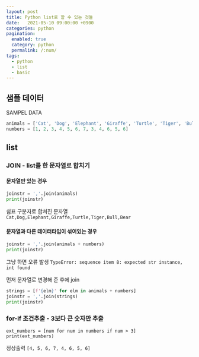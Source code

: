 ```yaml
---
layout: post
title: Python list로 할 수 있는 것들
date:   2021-05-10 09:00:00 +0900
categories: python
pagination: 
  enabled: true
  category: python
  permalink: /:num/
tags:
  - python
  - list
  - basic
---
```


## 샘플 데이터

SAMPEL DATA
```python
animals = ['Cat', 'Dog', 'Elephant', 'Giraffe', 'Turtle', 'Tiger', 'Bull', 'Bear']
numbers = [1, 2, 3, 4, 5, 6, 7, 3, 4, 6, 5, 6]
```

## list

### JOIN - list를 한 문자열로 합치기

#### 문자열만 있는 경우

```python
joinstr = ','.join(animals)
print(joinstr)
```

쉼표 구분자로 합쳐진 문자열
`Cat,Dog,Elephant,Giraffe,Turtle,Tiger,Bull,Bear`

#### 문자열과 다른 데이터타입이 섞여있는 경우

```python
joinstr = ','.join(animals + numbers)
print(joinstr)
```

그냥 하면 오류 발생
`TypeError: sequence item 8: expected str instance, int found`

먼저 문자열로 변경해 준 후에 join
```python
strings = [f'{elm}' for elm in animals + numbers]
joinstr = ','.join(strings)
print(joinstr)
```

### for-if 조건추출 - 3보다 큰 숫자만 추출

```pythonn
ext_numbers = [num for num in numbers if num > 3]
print(ext_numbers)
```

정상출력
`[4, 5, 6, 7, 4, 6, 5, 6]`



